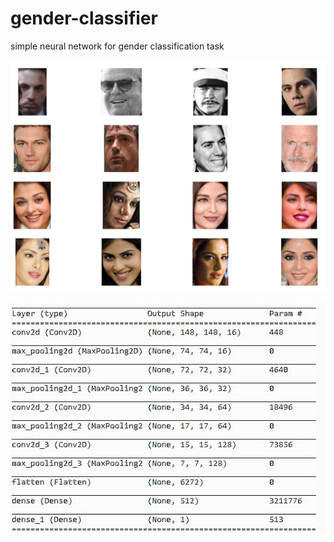 # gender-classifier
simple neural network for gender classification task


![alt text](https://github.com/doxenter/gender-classifier/blob/main/img3.PNG?raw=true)

![alt text](https://github.com/doxenter/gender-classifier/blob/main/img5.jpg?raw=true)
